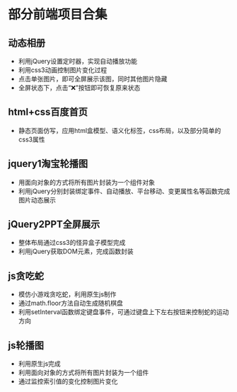 # 部分前端项目合集

## 动态相册
* 利用jQuery设置定时器，实现自动播放功能
* 利用css3动画控制图片变化过程
* 点击单张图片，即可全屏展示该图，同时其他图片隐藏
* 全屏状态下，点击“❌”按钮即可恢复原来状态

## html+css百度首页
* 静态页面仿写，应用html盒模型、语义化标签，css布局，以及部分简单的css3属性

## jquery1淘宝轮播图
* 用面向对象的方式将所有图片封装为一个组件对象
* 利用jQuery分别封装绑定事件、自动播放、平台移动、变更属性名等函数完成图片动态展示

## jQuery2PPT全屏展示
* 整体布局通过css3的怪异盒子模型完成
* 利用jQuery获取DOM元素，完成函数封装

## js贪吃蛇
* 模仿小游戏贪吃蛇，利用原生js制作
* 通过math.floor方法自动生成随机棋盘
* 利用setInterval函数绑定键盘事件，可通过键盘上下左右按钮来控制蛇的运动方向


## js轮播图
* 利用原生js完成
* 利用面向对象的方式将所有图片封装为一个组件
* 通过监控索引值的变化控制图片变化

